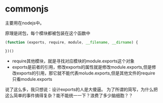 # commonjs
主要用在nodejs中。

原理是闭包，每个模块都被包装在这个函数中
``` js
(function (exports, require, module, __filename, __dirname) {

})()
```

- require其他模块，就是寻找对应模块的module.exports这个对象
- exports是前者的引用，修改exports的属性就是修改module.exports,但是修改exports的引用，那它就不能代表molude.exports,但是其他文件的require只看module.exports

说了这么多，我只想说：设计exports的人是大傻逼。 为了所谓的简写，为什么把这么简单的事件搞得复杂？能不能统一一下？浪费了多少脑细胞？？